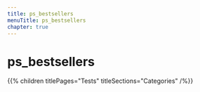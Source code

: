 ```yaml
---
title: ps_bestsellers
menuTitle: ps_bestsellers
chapter: true
---
```


# ps_bestsellers

{{% children titlePages="Tests" titleSections="Categories" /%}}
